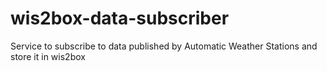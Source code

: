 # wis2box-data-subscriber
Service to subscribe to data published by Automatic Weather Stations and store it in wis2box
